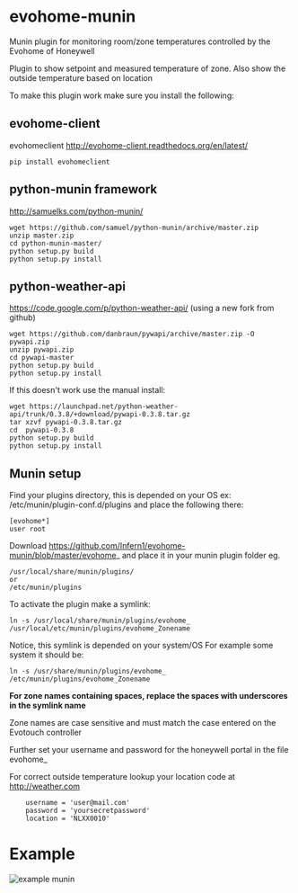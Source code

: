 # evohome-munin
Munin plugin for monitoring room/zone temperatures controlled by the Evohome of Honeywell


Plugin to show setpoint and measured temperature of zone.
Also show the outside temperature based on location

To make this plugin work make sure you install the following:

## evohome-client
evohomeclient http://evohome-client.readthedocs.org/en/latest/
```
pip install evohomeclient
```


## python-munin framework
http://samuelks.com/python-munin/
```
wget https://github.com/samuel/python-munin/archive/master.zip
unzip master.zip
cd python-munin-master/
python setup.py build
python setup.py install
```


## python-weather-api 

https://code.google.com/p/python-weather-api/
(using a new fork from github)
```
wget https://github.com/danbraun/pywapi/archive/master.zip -O pywapi.zip
unzip pywapi.zip
cd pywapi-master
python setup.py build
python setup.py install
```
If this doesn't work use the manual install:
```
wget https://launchpad.net/python-weather-api/trunk/0.3.8/+download/pywapi-0.3.8.tar.gz
tar xzvf pywapi-0.3.8.tar.gz
cd  pywapi-0.3.8
python setup.py build
python setup.py install
```

## Munin setup 

Find your plugins directory, this is depended on your OS
ex: /etc/munin/plugin-conf.d/plugins
and place the following there:
```
[evohome*]
user root
```

Download https://github.com/Infern1/evohome-munin/blob/master/evohome_
and place it in your munin plugin folder eg.
```
/usr/local/share/munin/plugins/
or
/etc/munin/plugins
```

To activate the plugin make a symlink:
```
ln -s /usr/local/share/munin/plugins/evohome_ /usr/local/etc/munin/plugins/evohome_Zonename
```
Notice, this symlink is depended on your system/OS
For example some system it should be:
```
ln -s /usr/share/munin/plugins/evohome_ /etc/munin/plugins/evohome_Zonename
```

**For zone names containing spaces, replace the spaces with underscores in the symlink name**

Zone names are case sensitive and must match the case entered on the Evotouch controller

Further set your username and password for the honeywell portal in the file evohome_

For correct outside temperature lookup your location code at http://weather.com
```
    username = 'user@mail.com' 
    password = 'yoursecretpassword'
    location = 'NLXX0010'  
```



# Example #
![example munin](https://raw.githubusercontent.com/Infern1/evohome-munin/master/example_evohome_temperature.png)
